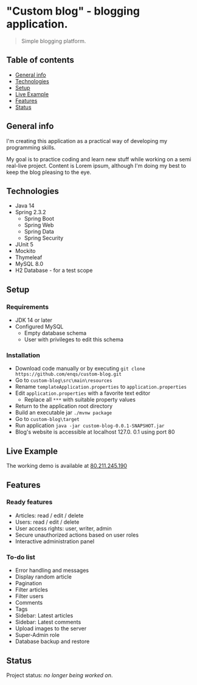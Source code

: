 # "Custom blog" - blogging application.

> Simple blogging platform.
    
## Table of contents
* [General info](#general-info)
* [Technologies](#technologies)
* [Setup](#setup)
* [Live Example](#live-example)
* [Features](#features)
* [Status](#status)

## General info
I'm creating this application as a practical way of developing my programming skills.

My goal is to practice coding and learn new stuff while working on a semi real-live project. Content is Lorem ipsum, although I'm doing my best to keep the blog pleasing to the eye.

## Technologies
* Java 14
* Spring 2.3.2
    * Spring Boot
    * Spring Web
    * Spring Data
    * Spring Security
* JUnit 5
* Mockito
* Thymeleaf
* MySQL 8.0
* H2 Database - for a test scope

## Setup

### Requirements
* JDK 14 or later
* Configured MySQL
    * Empty database schema
    * User with privileges to edit this schema

### Installation
* Download code manually or by executing `git clone https://github.com/enqs/custom-blog.git`
* Go to `custom-blog\src\main\resources`
* Rename `templateApplication.properties` to `application.properties`
* Edit `application.properties` with a favorite text editor
    * Replace all `***` with suitable property values
* Return to the application root directory
* Build an executable jar `./mvnw package`
* Go to `custom-blog\target`
* Run application `java -jar custom-blog-0.0.1-SNAPSHOT.jar`
* Blog's website is accessible at localhost 127.0. 0.1 using port 80
 

## Live Example
The working demo is available at [80.211.245.190](http://80.211.245.190)

## Features
### Ready features
* Articles: read / edit / delete 
* Users: read / edit / delete 
* User access rights: user, writer, admin
* Secure unauthorized actions based on user roles 
* Interactive administration panel

### To-do list
* Error handling and messages
* Display random article
* Pagination
* Filter articles
* Filter users
* Comments
* Tags
* Sidebar: Latest articles
* Sidebar: Latest comments
* Upload images to the server
* Super-Admin role
* Database backup and restore

## Status
Project status: _no longer being worked on_.


